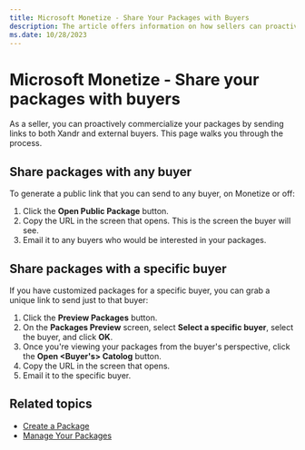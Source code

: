 ```yaml
---
title: Microsoft Monetize - Share Your Packages with Buyers
description: The article offers information on how sellers can proactively market their packages by sharing links with both Xandr and external buyers. It provides a step-by-step walkthrough of the process.
ms.date: 10/28/2023
---
```


# Microsoft Monetize -  Share your packages with buyers

As a seller, you can proactively commercialize your packages by sending links to both Xandr and external buyers. This page walks you through the process.

## Share packages with any buyer

To generate a public link that you can send to any buyer, on Monetize or off:

1. Click the **Open Public Package** button.
1. Copy the URL in the screen that opens. This is the screen the buyer will see.
1. Email it to any buyers who would be interested in your packages.

## Share packages with a specific buyer

If you have customized packages for a specific buyer, you can grab a unique link to send just to that buyer:

1.  Click the **Preview Packages** button.
1.  On the **Packages Preview** screen, select **Select a specific buyer**, select the buyer, and click **OK**.
1.  Once you're viewing your packages from the buyer's perspective,  click the **Open \<Buyer's\> Catolog** button.
1.  Copy the URL in the screen that opens.
1.  Email it to the specific buyer.

## Related topics

- [Create a Package](create-a-package.md)
- [Manage Your Packages](manage-your-packages.md)
